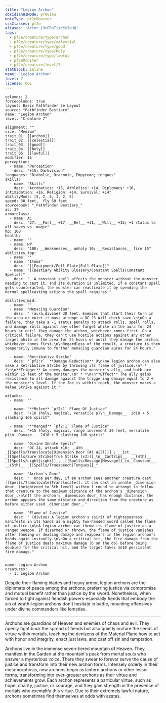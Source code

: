 ```yaml
---
title: "Legion Archon"
obsidianUIMode: preview
noteType: pf2eMonster
cssClasses: pf2e
aliases: "Actor.j9rFRoTixKKx3eHQ" 
tags:
  - pf2e/creature/type/archon
  - pf2e/creature/type/celestial
  - pf2e/creature/type/good
  - pf2e/creature/type/holy
  - pf2e/creature/type/lawful
  - pf2eMonster
  - pf2e/creature/level/7
statblock: inline
name: "Legion Archon"
level: 7
license: OGL
---
```


```statblock
columns: 2
forcecolumns: true
layout: Basic Pathfinder 2e Layout
source: "Pathfinder Bestiary"
name: "Legion Archon"
level: "Creature 7"

alignment: ""
size: "Medium"
trait_01: [[archon]]
trait_02: [[celestial]]
trait_03: [[good]]
trait_04: [[holy]]
trait_05: [[lawful]]
modifier: 15
perception:
  - name: "Perception"
    desc: "+15; Darkvision"
languages: "Diabolic, Draconic, Empyrean; tongues"
skills:
  - name: "Skills"
    desc: "Acrobatics: +13, Athletics: +14, Diplomacy: +16, Intimidation: +16, Religion: +14, Survival: +14"
abilityMods: [5, 2, 4, 1, 2, 5]
speed: 30 feet,  fly 60 feet
sourcebook: "_Pathfinder Bestiary_"
ac: 27
armorclass:
  - name: AC
    desc: "27; __Fort__ +17, __Ref__ +11, __Will__ +15; +1 status to all saves vs. magic"
hp: 100
health:
  - name: ""
  - name: HP
    desc: "100; __Weaknesses__ unholy 10; __Resistances__ fire 15"
abilities_top:
  - name: ""
  - name: "Items"
    desc: "[[Equipment/Full Plate|Full Plate]]"
  - name: "[[Bestiary Ability Glossary/Constant Spells|Constant Spells]]"
    desc: "  A constant spell affects the monster without the monster needing to cast it, and its duration is unlimited. If a constant spell gets counteracted, the monster can reactivate it by spending the normal spellcasting actions the spell requires."

abilities_mid:
  - name: ""
  - name: "Menacing Guardian"
    desc: " (aura,divine) 30 feet. Enemies that start their turn in the area or enter it must attempt a DC 23 Will check save.\n\nOn a failure, they take a -1 status penalty to attack rolls, spell rolls, and damage rolls against any other target while in the aura for 24 hours or until they damage the archon, whichever comes first. On a critical failure, they can't use hostile actions against any other target while in the area for 24 hours or until they damage the archon, whichever comes first.\n\nRegardless of the result, a creature is then temporarily immune to further menacing guardian auras for 24 hours."

  - name: "Retributive Strike"
    desc: "`pf2:r`  **Damage Reduction** 9\n\nA legion archon can also make a Retributive Strike by throwing its flame of justice.\n* * *\n\n**Trigger** An enemy damages the monster's ally, and both are within 15 feet of the monster.\n* * *\n\n**Effect** The ally gains resistance to all damage against the triggering damage equal to 2 + the monster's level. If the foe is within reach, the monster makes a melee Strike against it."

attacks:
  - name: ""

  - name: "**Melee** `pf2:1` Flame Of Justice"
    desc: "+18 (holy, magical, versatile p)\n__Damage__  2d10 + 5 slashing 1d6 spirit"

  - name: "**Ranged** `pf2:1` Flame Of Justice"
    desc: "+15 (holy, magical, range increment 30 feet, versatile p)\n__Damage__  2d10 + 5 slashing 1d6 spirit"

  - name: "Divine Innate Spells"
    desc: "DC 24, attack +16; __4th __  _[[Spells/Translocate|Dimension Door (At Will)]]_; __1st __  _[[Spells/Sure Strike|True Strike (x3)]]_\n__Cantrips__  __(4th)__ _[[Spells/Light|Light]]_, _[[Spells/Message|Message]]_\n__Constant__  __(5th)__ _[[Spells/Truespeech|Tongues]]_"

  - name: "Archon's Door"
    desc: "  Once per day, if an archon sees another creature cast [[Spells/Translocate|Translocate]], it can cast an innate _dimension door_ (heightened to 5th level) within 1 round to attempt to follow that creature to the maximum distance of the archon's _dimension door_.\n\nIf the archon's _dimension door_ has enough distance, the archon appears the same distance and direction from the creature as before either used _dimension door_."

  - name: "Flame of Justice"
    desc: " (divine) A legion archon's spirit of righteousness manifests in its hands as a mighty two-handed sword called the flame of justice.\n\nA legion archon can throw its flame of justice as a ranged weapon. If disarmed or thrown, the flame of justice vanishes after landing or dealing damage and reappears in the legion archon's hands again instantly.\n\nOn a critical hit, the fire damage from the flame of justice deals maximum damage (6 on the d6) before being doubled for the critical hit, and the target takes 1d10 persistent fire damage."
 
```

```encounter-table
name: Legion Archon
creatures:
  - 1: Legion Archon
```



Despite their flaming blades and heavy armor, legion archons are the diplomats of peace among the archons, preferring justice via compromise and mutual benefit rather than justice by the sword. Nonetheless, when forced to fight against fiendish powers-especially fiends that embody the sin of wrath-legion archons don't hesitate in battle, mounting offensives under divine commanders like Iomedae.

* * *

Archons are guardians of Heaven and enemies of chaos and evil. They openly fight back the spread of fiends but also quietly nurture the seeds of virtue within mortals, teaching the denizens of the Material Plane how to act with honor and integrity, enact just laws, and cast off sin and temptation.

Archons live in the immense seven-tiered mountain of Heaven. They manifest in the Garden at the mountain's peak from mortal souls who answer a mysterious voice. There they swear to forever serve the cause of justice and transform into their new archon forms. Intensely orderly in their metamorphosis, new archons begin as lantern archons or other lesser forms, transforming into ever-greater archons as their virtue and achievements grow. Each archon represents a particular virtue, such as hope, charity, justice, or courage, and they gain strength in the presence of mortals who exemplify this virtue. Due to their extremely lawful nature, archons sometimes find themselves at odds with azatas.
